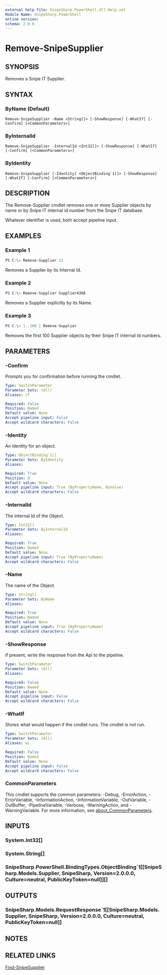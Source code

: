 ```yaml
---
external help file: SnipeSharp.PowerShell.dll-Help.xml
Module Name: SnipeSharp.PowerShell
online version:
schema: 2.0.0
---
```


# Remove-SnipeSupplier

## SYNOPSIS
Removes a Snipe IT Supplier.

## SYNTAX

### ByName (Default)
```
Remove-SnipeSupplier -Name <String[]> [-ShowResponse] [-WhatIf] [-Confirm] [<CommonParameters>]
```

### ByInternalId
```
Remove-SnipeSupplier -InternalId <Int32[]> [-ShowResponse] [-WhatIf] [-Confirm] [<CommonParameters>]
```

### ByIdentity
```
Remove-SnipeSupplier [-Identity] <ObjectBinding`1[]> [-ShowResponse] [-WhatIf] [-Confirm] [<CommonParameters>]
```

## DESCRIPTION
The Remove-Supplier cmdlet removes one or more Supplier objects by name or by Snipe IT internal id number from the Snipe IT database.

Whatever identifier is used, both accept pipeline input.

## EXAMPLES

### Example 1
```powershell
PS C:\> Remove-Supplier 12
```

Removes a Supplier by its Internal Id.

### Example 2
```powershell
PS C:\> Remove-Supplier Supplier4368
```

Removes a Supplier explicitly by its Name.

### Example 3
```powershell
PS C:\> 1..100 | Remove-Supplier
```

Removes the first 100 Supplier objects by their Snipe IT internal Id numbers.

## PARAMETERS

### -Confirm
Prompts you for confirmation before running the cmdlet.

```yaml
Type: SwitchParameter
Parameter Sets: (All)
Aliases: cf

Required: False
Position: Named
Default value: None
Accept pipeline input: False
Accept wildcard characters: False
```

### -Identity
An identity for an object.

```yaml
Type: ObjectBinding`1[]
Parameter Sets: ByIdentity
Aliases:

Required: True
Position: 0
Default value: None
Accept pipeline input: True (ByPropertyName, ByValue)
Accept wildcard characters: False
```

### -InternalId
The internal Id of the Object.

```yaml
Type: Int32[]
Parameter Sets: ByInternalId
Aliases:

Required: True
Position: Named
Default value: None
Accept pipeline input: True (ByPropertyName)
Accept wildcard characters: False
```

### -Name
The name of the Object.

```yaml
Type: String[]
Parameter Sets: ByName
Aliases:

Required: True
Position: Named
Default value: None
Accept pipeline input: True (ByPropertyName)
Accept wildcard characters: False
```

### -ShowResponse
If present, write the response from the Api to the pipeline.

```yaml
Type: SwitchParameter
Parameter Sets: (All)
Aliases:

Required: False
Position: Named
Default value: None
Accept pipeline input: False
Accept wildcard characters: False
```

### -WhatIf
Shows what would happen if the cmdlet runs.
The cmdlet is not run.

```yaml
Type: SwitchParameter
Parameter Sets: (All)
Aliases: wi

Required: False
Position: Named
Default value: None
Accept pipeline input: False
Accept wildcard characters: False
```

### CommonParameters
This cmdlet supports the common parameters: -Debug, -ErrorAction, -ErrorVariable, -InformationAction, -InformationVariable, -OutVariable, -OutBuffer, -PipelineVariable, -Verbose, -WarningAction, and -WarningVariable. For more information, see [about_CommonParameters](http://go.microsoft.com/fwlink/?LinkID=113216).

## INPUTS

### System.Int32[]

### System.String[]

### SnipeSharp.PowerShell.BindingTypes.ObjectBinding`1[[SnipeSharp.Models.Supplier, SnipeSharp, Version=2.0.0.0, Culture=neutral, PublicKeyToken=null]][]

## OUTPUTS

### SnipeSharp.Models.RequestResponse`1[[SnipeSharp.Models.Supplier, SnipeSharp, Version=2.0.0.0, Culture=neutral, PublicKeyToken=null]]

## NOTES

## RELATED LINKS

[Find-SnipeSupplier](Find-SnipeSupplier.md)
